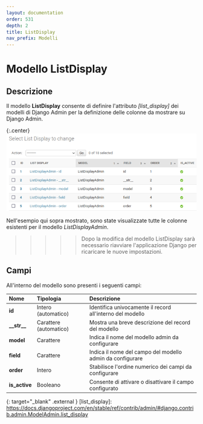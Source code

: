 ```yaml
---
layout: documentation
order: 531
depth: 2
title: ListDisplay
nav_prefix: Modelli
---
```

# Modello ListDisplay

## Descrizione

Il modello **ListDisplay** consente di definire l'attributo *[list_display]*
dei modelli di Django Admin per la definizione delle colonne da mostrare su
Django Admin.

{:.center}
![Elenco delle colonne](/resources/django-admin-settings/archive/latest/italian/listdisplay.png)

Nell'esempio qui sopra mostrato, sono state visualizzate tutte le colonne
esistenti per il modello *ListDisplayAdmin*.

>>>>> Dopo la modifica del modello ListDisplay sarà necessario riavviare
>>>>> l'applicazione Django per ricaricare le nuove impostazioni.

## Campi

All'interno del modello sono presenti i seguenti campi:

| Nome            | Tipologia              | Descrizione                                               |
|:----------------|:-----------------------|:----------------------------------------------------------|
| **id**          | Intero (automatico)    | Identifica univocamente il record all'interno del modello |
| **\_\_str\_\_** | Carattere (automatico) | Mostra una breve descrizione del record del modello       |
| **model**       | Carattere              | Indica il nome del modello admin da configurare           |
| **field**       | Carattere              | Indica il nome del campo del modello admin da configurare |
| **order**       | Intero                 | Stabilisce l'ordine numerico dei campi da configurare     |
| **is_active**   | Booleano               | Consente di attivare o disattivare il campo configurato   |

{: target="_blank" .external }
[list_display]: https://docs.djangoproject.com/en/stable/ref/contrib/admin/#django.contrib.admin.ModelAdmin.list_display
